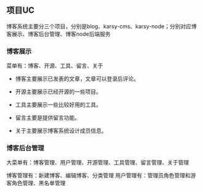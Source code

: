 ## 项目UC

博客系统主要分三个项目，分别是blog、karsy-cms、karsy-node；分别对应博客展示、博客后台管理、博客node后端服务

### 博客展示
菜单有：博客、开源、工具、留言、关于

- 博客主要展示已发表的文章，文章可以登录后评论。

- 开源主要展示已经开源的一些项目。

- 工具主要展示一些比较好用的工具。

- 留言主要是提供留言功能。

- 关于主要展示博客系统设计成员信息。

### 博客后台管理
大菜单有：博客管理、用户管理、开源管理、工具管理、留言管理、关于管理

博客管理有：新建博客、编辑博客、分类管理
用户管理有：管理员角色管理和游客角色管理、黑名单管理
